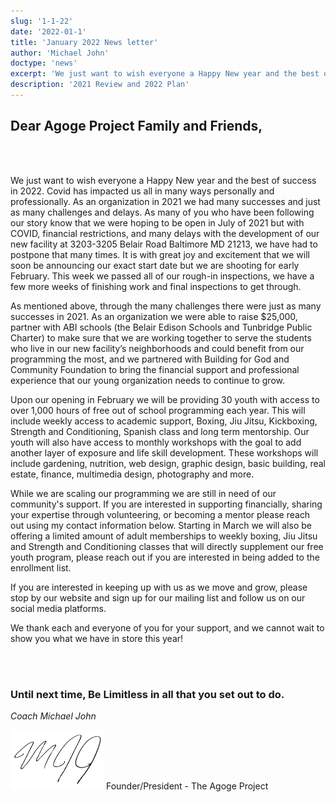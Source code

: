 ```yaml
---
slug: '1-1-22'
date: '2022-01-1'
title: 'January 2022 News letter'
author: 'Michael John'
doctype: 'news'
excerpt: 'We just want to wish everyone a Happy New year and the best of success in 2022. Covid has impacted us all in many ways personally and professionally. As an organization in 2021 we had many successes and just as many challenges and delays. As many of you who have been following our story know that we were hoping to be open in July of 2021 but with COVID, financial restrictions, and many delays with the development of our new facility...'
description: '2021 Review and 2022 Plan'
---
```


## Dear Agoge Project Family and Friends, 

<br/><br/>

We just want to wish everyone a Happy New year and the best of success in 2022. Covid has impacted us all in many ways personally and professionally. As an organization in 2021 we had many successes and just as many challenges and delays. As many of you who have been following our story know that we were hoping to be open in July of 2021 but with COVID, financial restrictions, and many delays with the development of our new facility at 3203-3205 Belair Road Baltimore MD 21213, we have had to postpone that many times. It is with great joy and excitement that we will soon be announcing our exact start date but we are shooting for early February. This week we passed all of our rough-in inspections, we have a few more weeks of finishing work and final inspections to get through. 

As mentioned above, through the many challenges there were just as many successes in 2021. As an organization we were able to raise $25,000, partner with ABI schools (the Belair Edison Schools and Tunbridge Public Charter) to make sure that we are working together to serve the students who live in our new facility’s neighborhoods and could benefit from our programming the most, and we partnered with Building for God and Community Foundation to bring the financial support and professional experience that our young organization needs to continue to grow. 

Upon our opening in February we will be providing 30 youth with access to over 1,000 hours of free out of school programming each year. This will include weekly access to academic support, Boxing, Jiu Jitsu, Kickboxing, Strength and Conditioning, Spanish class and long term mentorship. Our youth will also have access to monthly workshops with the goal to add another layer of exposure and life skill development. These workshops will include gardening, nutrition, web design, graphic design, basic building, real estate, finance, multimedia design, photography and more. 


While we are scaling our programming we are still in need of our community's support. If you are interested in supporting financially, sharing your expertise through volunteering, or becoming a mentor please reach out using my contact information below. Starting in March we will also be offering a limited amount of adult memberships to weekly boxing, Jiu Jitsu and Strength and Conditioning classes that will directly supplement our free youth program, please reach out if you are interested in being added to the enrollment list. 

If you are interested in keeping up with us as we move and grow, please stop by our website and sign up for our mailing list and follow us on our social media platforms.

We thank each and everyone of you for your support, and we cannot wait to show you what we have in store this year! 

<br/><br/>

### Until next time, Be Limitless in all that you set out to do.


*Coach Michael John*

<div class='mjSignature'>

![Coach Michael John's Signature](../../images/mj-signature.png)
Founder/President - The Agoge Project
</div>
